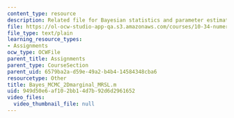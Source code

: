 ```yaml
---
content_type: resource
description: Related file for Bayesian statistics and parameter estimation.
file: https://ol-ocw-studio-app-qa.s3.amazonaws.com/courses/10-34-numerical-methods-applied-to-chemical-engineering-fall-2005/949d50e6af102bb14d7b92d6d2961652_Bayes_MCMC_2Dmarginal_MRSL.m
file_type: text/plain
learning_resource_types:
- Assignments
ocw_type: OCWFile
parent_title: Assignments
parent_type: CourseSection
parent_uid: 6579ba2a-d59e-49a2-b4b4-14584348cba6
resourcetype: Other
title: Bayes_MCMC_2Dmarginal_MRSL.m
uid: 949d50e6-af10-2bb1-4d7b-92d6d2961652
video_files:
  video_thumbnail_file: null
---
```

